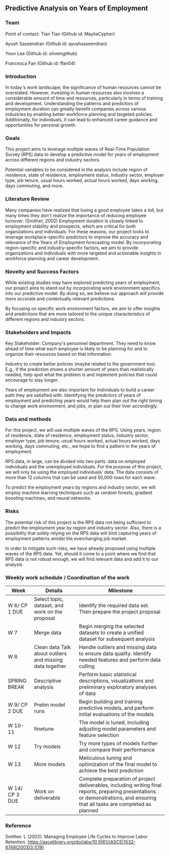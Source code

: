 ## Predictive Analysis on Years of Employment

### Team

Point of contact: Tian Tian (Github id: MayliaCypher)

Ayush Saseendran (Github id: ayushsaseendran)

Yoon Lee (Github id: oliveingithub)

Francesca Fan (Github id: ffan04)

### Introduction

In today's work landscape, the significance of human resources cannot be overstated. However, investing in human resources also involves a considerable amount of time and resources, particularly in terms of training and development. Understanding the patterns and predictors of employment duration can greatly benefit companies across various industries by enabling better workforce planning and targeted policies. Additionally, for individuals, it can lead to enhanced career guidance and opportunities for personal growth.

### Goals

This project aims to leverage multiple waves of Real-Time Population Survey (RPS) data to develop a predictive model for years of employment across different regions and industry sectors.

Potential variables to be considered in the analysis include region of residence, state of residence, employment status, industry sector, employer type, job tenure, usual hours worked, actual hours worked, days working, days commuting, and more.

### Literature Review

Many companies have realized that losing a good employee takes a toll, but many times they don't realize the importance of reducing employee turnover. (Smither, 2002) Employment duration is closely linked to employment stability and prospects, which are critical for both organizations and individuals.
For these reasons, our project looks to leverage workplace-specific predictors to improve the accuracy and relevance of the Years of Employment forecasting model. By incorporating region-specific and industry-specific factors, we aim to provide organizations and individuals with more targeted and actionable insights in workforce planning and career development.

### Novelty and Success Factors

While existing studies may have explored predicting years of employment, our project aims to stand out by incorporating work environment specifics into our predictive model. By doing so, we believe our approach will provide more accurate and contextually relevant predictions.

By focusing on specific work environment factors, we aim to offer insights and predictions that are more tailored to the unique characteristics of different regions and industry sectors.

### Stakeholders and Impacts

Key Stakeholder: Company's personnel department. They need to know ahead of time what each employee is likely to be planning for and to organize their resources based on that information.

Industry to create better policies (maybe related to the government too). E.g., if the prediction shows a shorter amount of years than realistically needed, help spot what the problem is and implement policies that could encourage to stay longer. 

Years of employment are also important for Individuals to build a career path they are satisfied with. Identifying the predictors of years of employment and predicting years would help them plan out the right timing to change work environment, and jobs, or plan out their liver accordingly. 

### Data and methods 

For this project, we will use multiple waves of the RPS. Using years, region of residence, state of residence, employment status, industry sector, employer type, job tenure, usual hours worked, actual hours worked, days working, days commuting, etc., we hope to find a pattern in the years of employment. 

RPS data, in large, can be divided into two parts: data on employed individuals and the unemployed individuals. For the purpose of this project, we will only be using the employed individuals’ data. The data consists of more than 12 columns that can be used and 50,000 rows for each wave. 

To predict the employment years by regions and industry sector, we will employ machine learning techniques such as random forests, gradient boosting machines, and neural networks. 

### Risks 

The potential risk of this project is the RPS data not being sufficient to predict the employment year by region and industry sector. Also, there is a possibility that solely relying on the RPS data will limit capturing years of employment patterns amidst the everchanging job market. 

In order to mitigate such risks, we have already proposed using multiple waves of the RPS data. Yet, should it come to a point where we find that RPS data is not robust enough, we will find relevant data and add it to our analysis. 

### Weekly work schedule / Coordination of the work
					
| Week              | Details                  |Milestone|
|---|---|---|
| W 6/ CP 1 DUE   | Select topic, dataset, and work on the proposal   |  Identify the required data set. Then prepare the project proposal |
| W 7  | Merge data | Begin merging the selected datasets to create a unified dataset for subsequent analysis |
| W 8 | Clean data	Talk about outliers and missing data together   | Handle outliers and missing data to ensure data quality. Identify needed features and perform data culling |
| SPRING BREAK | Descriptive analysis    | Perform basic statistical descriptions, visualizations and preliminary exploratory analyses of data |
| W 9/ CP 2 DUE | Prelim model runs	| Begin building and training predictive models, and perform initial evaluations of the models |
| W 10-11 | finetune  | The model is tuned, including adjusting model parameters and feature selection |
| W 12 |  Try models  | Try more types of models further and compare their performance |
| W 13 | More models  | Meticulous tuning and optimization of the final model to achieve the best prediction |
| W 14/ CP 3 DUE | Work on deliverable | Complete preparation of project deliverables, including writing final reports, preparing presentations or demonstrations, and ensuring that all tasks are completed as planned |

### Reference 

Smither. L (2002). Managing Employee Life Cycles to Improve Labor Retention. https://ascelibrary.org/doi/abs/10.1061/(ASCE)1532-6748(2003)3:1(19)
